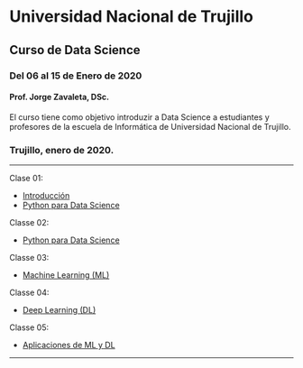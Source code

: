 # Universidad Nacional de Trujillo
## Curso de Data Science
### Del 06 al 15 de Enero de 2020
#### Prof. Jorge Zavaleta, DSc.

El curso tiene como objetivo introduzir a Data Science a estudiantes y profesores de la escuela de Informática de 
Universidad Nacional de Trujillo.

### Trujillo, enero de 2020.
---
Clase 01:
 - [Introducción](pdf/Data_Science_UNT_01.pdf)
 - [Python para Data Science](Clase_unt_01.ipynb)
 
Classe 02:
 - [Python para Data Science](Clase_unt_02.ipynb)
 
Classe 03:
 - [Machine Learning (ML)](Clase_unt_03.ipynb)
 
Classe 04:
 - [Deep Learning (DL)](Clase_unt_04.ipynb)
 
Classe 05:
 - [Aplicaciones de ML y DL](Clase_unt_05.ipynb)
---
